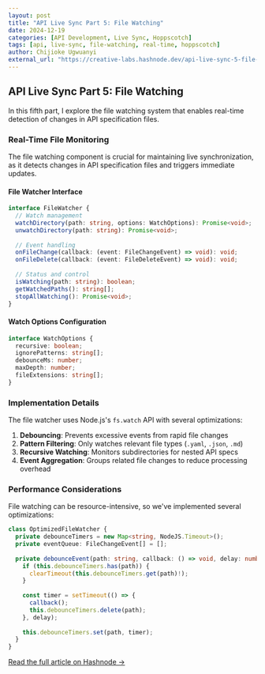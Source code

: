 ```yaml
---
layout: post
title: "API Live Sync Part 5: File Watching"
date: 2024-12-19
categories: [API Development, Live Sync, Hoppscotch]
tags: [api, live-sync, file-watching, real-time, hoppscotch]
author: Chijioke Ugwuanyi
external_url: "https://creative-labs.hashnode.dev/api-live-sync-5-file-watching"
---
```


## API Live Sync Part 5: File Watching

In this fifth part, I explore the file watching system that enables real-time detection of changes in API specification files.

### Real-Time File Monitoring

The file watching component is crucial for maintaining live synchronization, as it detects changes in API specification files and triggers immediate updates.

#### File Watcher Interface
```typescript
interface FileWatcher {
  // Watch management
  watchDirectory(path: string, options: WatchOptions): Promise<void>;
  unwatchDirectory(path: string): Promise<void>;
  
  // Event handling
  onFileChange(callback: (event: FileChangeEvent) => void): void;
  onFileDelete(callback: (event: FileDeleteEvent) => void): void;
  
  // Status and control
  isWatching(path: string): boolean;
  getWatchedPaths(): string[];
  stopAllWatching(): Promise<void>;
}
```

#### Watch Options Configuration
```typescript
interface WatchOptions {
  recursive: boolean;
  ignorePatterns: string[];
  debounceMs: number;
  maxDepth: number;
  fileExtensions: string[];
}
```

### Implementation Details

The file watcher uses Node.js's `fs.watch` API with several optimizations:

1. **Debouncing**: Prevents excessive events from rapid file changes
2. **Pattern Filtering**: Only watches relevant file types (`.yaml`, `.json`, `.md`)
3. **Recursive Watching**: Monitors subdirectories for nested API specs
4. **Event Aggregation**: Groups related file changes to reduce processing overhead

### Performance Considerations

File watching can be resource-intensive, so we've implemented several optimizations:

```typescript
class OptimizedFileWatcher {
  private debounceTimers = new Map<string, NodeJS.Timeout>();
  private eventQueue: FileChangeEvent[] = [];
  
  private debounceEvent(path: string, callback: () => void, delay: number) {
    if (this.debounceTimers.has(path)) {
      clearTimeout(this.debounceTimers.get(path)!);
    }
    
    const timer = setTimeout(() => {
      callback();
      this.debounceTimers.delete(path);
    }, delay);
    
    this.debounceTimers.set(path, timer);
  }
}
```

[Read the full article on Hashnode →](https://creative-labs.hashnode.dev/api-live-sync-5-file-watching)
